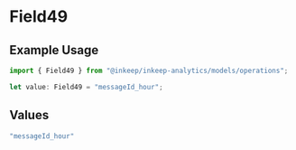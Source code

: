 # Field49

## Example Usage

```typescript
import { Field49 } from "@inkeep/inkeep-analytics/models/operations";

let value: Field49 = "messageId_hour";
```

## Values

```typescript
"messageId_hour"
```